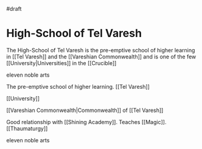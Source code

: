 #draft

# High-School of Tel Varesh
The High-School of Tel Varesh is the pre-emptive school of higher learning in [[Tel Varesh]] and the [[Vareshian Commonwealth]] and is one of the few [[University|Universities]] in the [[Crucible]]


eleven noble arts 


The pre-emptive school of higher learning. [[Tel Varesh]]

[[University]]

[[Vareshian Commonwealth|Commonwealth]] of [[Tel Varesh]] 

Good relationship with [[Shining Academy]]. Teaches [[Magic]]. [[Thaumaturgy]]

 eleven noble arts
